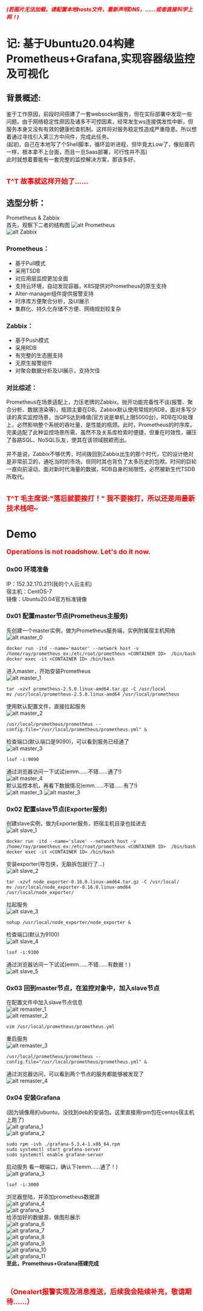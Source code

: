 ##### <font color=red>(若图片无法加载，请配置本地hosts文件，重新声明DNS，......或者直接科学上网！)</font>
# 记: 基于Ubuntu20.04构建Prometheus+Grafana,实现容器级监控及可视化
## 背景概述: 
鉴于工作原因，前段时间搭建了一套websocket服务，但在实际部署中发现一些问题。由于网络稳定性原因及诸多不可控因素，经常发生ws连接偶发性中断，但服务本身又没有有效的健康检查机制。这样将对服务稳定性造成严重隐患。所以想着通过寻找引入第三方中间件，完成此任务。  
(起初，自己在本地写了个Shell脚本，循环监听进程，但毕竟太Low了，像贴膏药一样，根本拿不上台面，而且一旦Saas部署，可行性并不高)  
此时就想着要能有一套完整的监控解决方案，那该多好。  
<br><br/>
<font color=red size=4>**T^T 故事就这样开始了......**</font>
## 选型分析：
Prometheus & Zabbix  
首先，观察下二者的结构图
![alt Prometheus](./img/Prometheus%E6%9E%B6%E6%9E%84%E5%9B%BE.png)    
![alt Zabbix](./img/Zabbix%E6%9E%B6%E6%9E%84%E5%9B%BE.png)   
### Prometheus：
- 基于Pull模式
- 采用TSDB
- 对应用层监控更加全面
- 支持云环境，自动发现容器，K8S提供对Prometheus的原生支持
- Alter-manager组件提供报警支持
- 时序库方便聚合分析，及UI展示  
- 集群化、持久化存储不方便、网络规划较复杂
### Zabbix：
- 基于Push模式
- 采用RDB
- 有完整的生态圈支持
- 无原生报警组件
- 对聚合数据分析及UI展示，支持欠佳  
### 对比综述：  
Prometheus在场景适配上，力压老牌的Zabbix。抛开功能完备性不谈(报警、聚合分析、数据渲染等)，瓶颈主要在DB。Zabbix默认使用常规的RDB，面对多写少读的真实监控场景，当QPS达到峰值(官方说是单机上限5000台)，RDB在IO处理上，必然影响整个系统的吞吐量，是性能的瓶颈。此时，Prometheus的时序库，完美适配了此种监控场景所需，虽然不及关系库检索时便捷，但重在时效性，碾压了各路SQL、NoSQL队友，使其在该领域脱颖而出。  <br><br/>
并不是说，Zabbix不够优秀，时间拨回到Zabbix出生的那个时代，它的设计绝对是非常前卫的，通吃当时的市场，但同时其也背负了太多历史的包袱。时间的巨轮一直向前滚动，面对新时代海量的数据，RDB自身的局限性，必然被新生代TSDB所取代。  
<br><br/>
<font color=red size=4>**T^T 毛主席说:"落后就要挨打！" 我不要挨打，所以还是用最新技术栈吧~**</font>  
# Demo
<font color=red size=4>**Operations is not roadshow. Let's do it now.**</font><br>  
### 0x00 环境准备
IP：152.32.170.211(我的个人云主机)  
宿主机：CentOS-7  
镜像：Ubuntu20.04官方标准镜像  

### 0x01 配置master节点(Prometheus主服务)
先创建一个master实例，做为Prometheus服务端，实例附属宿主机网络
![alt master_0](./img/master_0.png)  
```
docker run -itd --name='master' --network host -v /home/ray/prometheus_ex:/etc/root/prometheus <CONTAINER ID>  /bin/bash
docker exec -it <CONTAINER ID> /bin/bash
```
进入master，开始安装Prometheus  
![alt master_1](./img/master_1.png)  
```
tar -xzvf prometheus-2.5.0.linux-amd64.tar.gz -C /usr/local
mv /usr/local/prometheus-2.5.0.linux-amd64 /usr/local/prometheus
```
使用默认配置文件，直接拉起服务  
![alt master_2](./img/master_2.png)  
```
/usr/local/prometheus/prometheus --config.file="/usr/local/prometheus/prometheus.yml" &
```
检查端口(默认端口是9090)，可以看到服务已经通了  
![alt master_3](./img/master_3.png)  
```
lsof -i:9090
```
通过浏览器访问一下试试(emm......不错......通了!)  
![alt master_4](./img/master_4.png)  
默认监控本机，再看下数据情况(emm......不错......有了!)  
![alt master_3](./img/master_5.png)
![alt master_3](./img/master_6.png)
### 0x02 配置slave节点(Exporter服务)
创建slave实例，做为Exporter服务，把宿主机目录也挂进去  
![alt slave_1](./img/slave_1.png)  
```
docker run -itd --name='slave' --network host -v /home/ray/prometheus_ex:/etc/root/prometheus <CONTAINER ID>  /bin/bash
docker exec -it <CONTAINER ID> /bin/bash
```
安装exporter(导包侠，无脑拆包就行了...)  
![alt slave_2](./img/slave_2.png)  
```
tar -xzvf node_exporter-0.16.0.linux-amd64.tar.gz -C /usr/local/
mv /usr/local/node_exporter-0.16.0.linux-amd64 /usr/local/node_exporter/
``` 
拉起服务  
![alt slave_3](./img/slave_3.png)  
```
nohup /usr/local/node_exporter/node_exporter &
```
检查端口(默认为9100)  
![alt slave_4](./img/slave_4.png)  
```
lsof -i:9100
```
通过浏览器访问一下试试(emm......不错......有数据！)  
![alt slave_5](./img/slave_5.png)  
### 0x03 回到master节点，在监控对象中，加入slave节点
在配置文件中加入slave节点信息  
![alt remaster_1](./img/remaster_1.png)  
![alt remaster_2](./img/remaster_2.png)  
```
vim /usr/local/prometheus/prometheus.yml
```
重启服务  
![alt remaster_3](./img/remaster_3.png)  
```
/usr/local/prometheus/prometheus --config.file="/usr/local/prometheus/prometheus.yml" &
```
通过浏览器访问，可以看到两个节点的服务都能够被发现了  
![alt remaster_4](./img/remaster_4.png)  
### 0x04 安装Grafana
(因为镜像用的ubuntu，没找到deb的安装包。这里直接用rpm包在centos宿主机上跑了)  
![alt grafana_1](./img/grafana_1.png)  
![alt grafana_2](./img/grafana_2.png)  
```
sudo rpm -ivh ./grafana-5.3.4-1.x86_64.rpm
sudo systemctl start grafana-server
sudo systemctl enable grafane-server
```
启动服务
看一眼端口，确认下(emm......通了！)  
![alt grafana_3](./img/grafana_3.png)  
```
lsof -i:3000
```
浏览器登陆，并添加prometheus数据源  
![alt grafana_4](./img/grafana_4.png)  
![alt grafana_5](./img/grafana_5.png)  
给添加好的数据源，做图形展示  
![alt grafana_6](./img/grafana_6.png)  
![alt grafana_7](./img/grafana_7.png)  
![alt grafana_8](./img/grafana_8.png)  
![alt grafana_9](./img/grafana_9.png)  
![alt grafana_10](./img/grafana_10.png)  
![alt grafana_11](./img/grafana_11.png)  
**至此，Prometheus+Grafana搭建完成**  
<br><br/>  
<font color=red size=4>**（Onealert报警实现及消息推送，后续我会陆续补充，敬请期待......）**</font>  
